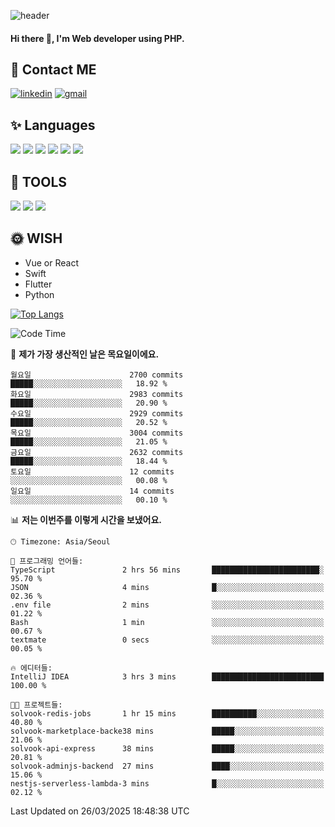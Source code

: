 ![header](https://capsule-render.vercel.app/api?type=waving&color=auto&height=300&section=header&text=Elin&fontSize=90&animation=twinkling)

#### Hi there 👋, I'm <b>Web developer</b> using PHP. ####

<!--
- 🔭 I’m currently working on Uniwill
- 🌱 I’m currently learning Vue or React or Python.
-->

<!---#### I am PHP developer --->

## 💌 Contact ME ###
[<img src='https://img.shields.io/badge/-EunjiKo-%230A66C2?style=flat-square&logo=LinkedIn&logoColor=white' alt='linkedin'>](https://www.linkedin.com/in/https://www.linkedin.com/in/eunji-ko-00a907164//)  [<img src='https://img.shields.io/badge/-einee214%40gmail.com-%23EA4335?style=flat-square&logo=Gmail&logoColor=white' alt='gmail'>](einee214@gmail.com)  


## ✨ Languages
<img src='https://img.shields.io/badge/-PHP-%23777BB4?style=for-the-badge&logo=PHP&logoColor=white'> <img src='https://img.shields.io/badge/-Laravel-%23FF2D20?style=for-the-badge&logo=Laravel&logoColor=white'> <img src='https://img.shields.io/badge/Jquery-%230769AD?style=for-the-badge&logo=Jquery&logoColor=white'> <img src='https://img.shields.io/badge/CSS3-%231572B6?style=for-the-badge&logo=CSS3&logoColor=white'> <img src='https://img.shields.io/badge/Bootstrap-%237952B3?style=for-the-badge&logo=Bootstrap&logoColor=white' > <img src='https://img.shields.io/badge/MySQL-%234479A1?style=for-the-badge&logo=MySQL&logoColor=white' >

## 🌷 TOOLS
<img src='https://img.shields.io/badge/PHPSTORM-%23000000?style=for-the-badge&logo=PhpStorm&logoColor=white' > <img src='https://img.shields.io/badge/GitLab-%23FCA121?style=for-the-badge&logo=GitLab&logoColor=white' > <img src='https://img.shields.io/badge/GitHub-%23181717?style=for-the-badge&logo=GitHub&logoColor=white'>


## 🌞 WISH
- Vue or React
- Swift
- Flutter
- Python


[![Top Langs](https://github-readme-stats.vercel.app/api/top-langs/?username=ein214&layout=compact)](https://github.com/anuraghazra/github-readme-stats)

<!--START_SECTION:waka-->
![Code Time](http://img.shields.io/badge/Code%20Time-4%2C111%20hrs%209%20mins-blue)

📅 **제가 가장 생산적인 날은 목요일이에요.** 

```text
월요일                      2700 commits        █████░░░░░░░░░░░░░░░░░░░░   18.92 % 
화요일                      2983 commits        █████░░░░░░░░░░░░░░░░░░░░   20.90 % 
수요일                      2929 commits        █████░░░░░░░░░░░░░░░░░░░░   20.52 % 
목요일                      3004 commits        █████░░░░░░░░░░░░░░░░░░░░   21.05 % 
금요일                      2632 commits        █████░░░░░░░░░░░░░░░░░░░░   18.44 % 
토요일                      12 commits          ░░░░░░░░░░░░░░░░░░░░░░░░░   00.08 % 
일요일                      14 commits          ░░░░░░░░░░░░░░░░░░░░░░░░░   00.10 % 
```


📊 **저는 이번주를 이렇게 시간을 보냈어요.** 

```text
🕑︎ Timezone: Asia/Seoul

💬 프로그래밍 언어들: 
TypeScript               2 hrs 56 mins       ████████████████████████░   95.70 % 
JSON                     4 mins              █░░░░░░░░░░░░░░░░░░░░░░░░   02.36 % 
.env file                2 mins              ░░░░░░░░░░░░░░░░░░░░░░░░░   01.22 % 
Bash                     1 min               ░░░░░░░░░░░░░░░░░░░░░░░░░   00.67 % 
textmate                 0 secs              ░░░░░░░░░░░░░░░░░░░░░░░░░   00.05 % 

🔥 에디터들: 
IntelliJ IDEA            3 hrs 3 mins        █████████████████████████   100.00 % 

🐱‍💻 프로젝트들: 
solvook-redis-jobs       1 hr 15 mins        ██████████░░░░░░░░░░░░░░░   40.80 % 
solvook-marketplace-backe38 mins             █████░░░░░░░░░░░░░░░░░░░░   21.06 % 
solvook-api-express      38 mins             █████░░░░░░░░░░░░░░░░░░░░   20.81 % 
solvook-adminjs-backend  27 mins             ████░░░░░░░░░░░░░░░░░░░░░   15.06 % 
nestjs-serverless-lambda-3 mins              █░░░░░░░░░░░░░░░░░░░░░░░░   02.12 % 
```


 Last Updated on 26/03/2025 18:48:38 UTC
<!--END_SECTION:waka-->

<!---![GitHub stats](https://github-readme-stats.vercel.app/api?username=ein214&show_icons=true&theme=dracula)  --->



